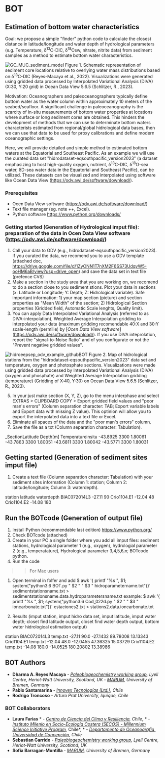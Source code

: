 # BOT
## Estimation of bottom water characteristics 

Goal: we propose a simple "finder" python code to calculate the closest distance in latitude/longitude and water depth of hydrological parameters (e.g. Temperature, δ<sup>13</sup>C-DIC, δ<sup>18</sup>Osw, nitrate, nitrite data) from sediment samples as a method to estimate bottom water characteristics. 

![GC_MUC_sediment_model](https://user-images.githubusercontent.com/57748370/113622334-231a8e80-965d-11eb-977d-943e565c5e71.png) 
Figure 1. Schematic representation of sediment core locations relative to overlying water mass distributions based on δ<sup>13</sup>C-DIC (Reyes-Macaya et al., 2022). Visualizations were generated using gridded data processed by Interpolated Variational Analysis (DIVA) (X:30, Y:20 grid) in Ocean Data View 5.6.5 (Schlitzer, R., 2023).

Motivation: Oceanographers and paleoceanographers typically define bottom water as the water column within approximately 10 meters of the seabed/seafloor. A significant challenge in paleoceanography is the scarcity of in-situ measurements of bottom water properties at locations where surface or long sediment cores are obtained. This hinders the development of methods that we can use to determinate bottom waters characterists estimated from regional/global hidrological data bases, then we can use that data to be used for proxy calibrations and define modern oceanographic settings. 

Here, we will provide detailed and simple method to estimated bottom waters at the Equatorial and Southeast Pacific. As an example we will use the curated data set "hidrodataset-eqsouthpacific_version2023" (a dataset emphasizing to host high-quality oxygen, nutrient, δ<sup>13</sup>C-DIC, δ<sup>18</sup>O-sea water, δD-sea water data in the Equatorial and Southeast Pacific), can be utilized. These datasets can be visualized and interpolated using software like Ocean Data View (https://odv.awi.de/software/download/).
 
### Prerequisites

- Ocen Data View software (https://odv.awi.de/software/download/)   
- Text file manager (eg. note ++, Excel).
- Python software https://www.python.org/downloads/ 

### Getting started (Generation of Hydrological imput file): preparation of the data in Ocen Data View software (https://odv.awi.de/software/download/)

1) Call your data to ODV (e.g., hidrodataset-eqsouthpacific_version2023). If you curated the data, we recomend you to use a ODV template (attached doc, https://drive.google.com/file/d/1ZyONN1T7nXM2F6SS73UdqvW5-ooHM6aB/view?usp=drive_open) and save the data set in text file (prefence CVS)
2) Make a section in the study area that you are working on, we recomend to do a section close to you sediment stions. Plot your data in sections (x: Latitude or Longitude; Y: Depth; Z: Hidrological variable). Safe important information: 1) your map section (picture) and section properties as "Mean Width" of the section; 2) Hidrological Section properties (Gridded field, Automatic Scale lenghts, Quality limit). 
3) You can apply Data Interpolated Variational Analysis (referred to as DIVA-interpolation), Weighted Average Interpolation gridding to interpolated your data (maximum gridding recomendable 40:X and 30:Y scale-length (permille) by [*Ocen Data View software*] (https://odv.awi.de/software/download/). If you use DIVA inteprolation, report the "signal-to-Noise Ratio" and of you configurate or not the "Prevent negative gridded values".

![hidroeepsep_odv_example_githubBOT](https://github.com/user-attachments/assets/a18f29e1-7dfc-4ee7-97ab-e4dacc875136)
Figure 2. Map of hidrological stations from the "hidrodataset-eqsouthpacific_version2023" data set and temperature, oxygen and photosphate sections. Visualizations were made using gridded data processed by Interpolated Variational Analysis (DIVA) (oxygen and phosphate) and Weighted Average Interpolation gridding (temperature) (Gridding of X:40, Y:30) on Ocean Data View 5.6.5 (Schlitzer, R., 2023).
   
5) In your just make section (X, Y, Z), go to the menu interphase and select EXTRAS > CLIPBOARD COPY > Export gridded field values and "poor man's errors" (Column separation character: TAB; Export variable labels and Export data with missing Z value). This optinion will allow you to export the interpolated data into a text file or Excel.
6) Eliminate all spaces of the data and the "poor man's errors" column.
7) Save the file as a txt (Column separation character: Tabulation).

_SectionLatitude	Depth[m]	Temperatureinsitu
-43.8925	3300	1.80061
-43.7863	3300	1.80051
-43.6811	3300	1.80042
-43.5771	3300	1.80031
   
## Getting started (Generation of sediment sites imput file)

1) Create a text file (Column separation character: Tabulation) with your sediment sites information (Column 1: station; Column 2: latitude/longitude; Column 3: waterdepth). 

station	latitude	waterdepth
BIAC072014L3	-27.11	90
Crio1104.E1	-12.04	48
Crio1104.E2	-14.08	180

## Run the BOTcode (Generation of output file)

1) Install Python (recommendable last edition) https://www.python.org/
2) Check BOTcode (attached) 
3) Create in your PC a single folder where you add all imput files: sediment stations, hydrological parameter 1 (e.g., oxygen), hydrologial parameter 2 (e.g., temperatature), Hydrological parameter 3,4,5,6,n; BOTcode python.
4) Run the code

>> For Mac users
1) Open terminal in folfer and add
$ awk '{ printf "%s ", $1; system("python3.6 BOT.py " $2 " " $3 " hidroparametername.txt")}' sedimentstationsname.txt > sedimentstationsname.data.hydroparametersname.txt
example: $ awk '{ printf "%s ", $1; system("python3.6 Cod_022d.py " $2 " " $3 " ioncarbonate.txt")}' estaciones2.txt > stations2.data.ioncarbonate.txt

5) Results (imput station, imput hidro data set, imput latitude, imput water depth; closet find latitude output, closet find water depth output, bottom water hidrological estimation output)

station 
BIAC072014L3 temp.txt -27.11 90.0 -27.1432 89.78008 13.13343
Crio1104.E1 temp.txt -12.04 48.0 -12.0455 47.36325 15.03729
Crio1104.E2 temp.txt -14.08 180.0 -14.0525 180.20802 13.38986


## BOT Authors 

* **Dharma A. Reyes Macaya** - [*Paleobiogeochemistry working group*](https://pastclimates.site.hw.ac.uk/)*, Lyell Centre, Heriot-Watt University, Scotland, UK* - [*MARUM*](https://www.marum.de/en/index.html)*, University of Bremen, Germany* 
* **Pablo Santamarina** - [*Innovex Tecnologías (Ltd.)*](www.innovex.cl)*, Chile*
* **Rodrigo Troncoso** - *Arturo Prat University, Iquique, Chile*


### BOT Collaborators

* **Laura Farias** * - [*Centro de Ciencia del Clima y Resiliencia*](https://www.cr2.cl/)*, Chile*, * - [*Instituto Milenio en Socio-Ecología Costera (SECOS) - Millennium Science Initiative Program*](https://socioecologiacostera.cl/en/), Chile*, * - [*Departamento de Oceanografía, Universidad de Concepción*](http://oceanografia.udec.cl/)*, Chile*
* **Sebastian Garrido** - [*Paleobiogeochemistry working group*](https://pastclimates.site.hw.ac.uk/)*, Lyell Centre, Heriot-Watt University, Scotland, UK*
* **Sofia Barragan-Montilla** - [*MARUM*](https://www.marum.de/en/index.html)*, University of Bremen, Germany*
